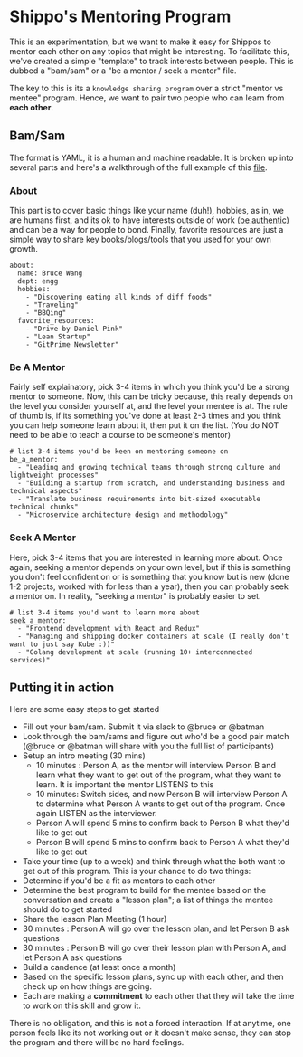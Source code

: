 # Shippo's Mentoring Program

This is an experimentation, but we want to make it easy for Shippos to mentor each other on any topics that might be interesting.  To facilitate this, we've created a simple "template" to track interests between people.  This is dubbed a "bam/sam" or a "be a mentor / seek a mentor" file.

The key to this is its a `knowledge sharing program` over a strict "mentor vs mentee" program.  Hence, we want to pair two people who can learn from __each other__.

## Bam/Sam

The format is YAML, it is a human and machine readable.  It is broken up into several parts and here's a walkthrough of the full example of this [file](batmany13.yml).

### About

This part is to cover basic things like your name (duh!), hobbies, as in, we are humans first, and its ok to have interests outside of work ([be authentic](../behavior/authentic.md)) and can be a way for people to bond.  Finally, favorite resources are just a simple way to share key books/blogs/tools that you used for your own growth.

```
about:
  name: Bruce Wang
  dept: engg
  hobbies:
    - "Discovering eating all kinds of diff foods"
    - "Traveling"
    - "BBQing"
  favorite_resources:
    - "Drive by Daniel Pink"
    - "Lean Startup"
    - "GitPrime Newsletter"
```

### Be A Mentor

Fairly self explainatory, pick 3-4 items in which you think you'd be a strong mentor to someone.  Now, this can be tricky because, this really depends on the level you consider yourself at, and the level your mentee is at.  The rule of thumb is, if its something you've done at least 2-3 times and you think you can help someone learn about it, then put it on the list. (You do NOT need to be able to teach a course to be someone's mentor)

```
# list 3-4 items you'd be keen on mentoring someone on
be_a_mentor:
  - "Leading and growing technical teams through strong culture and lightweight processes"
  - "Building a startup from scratch, and understanding business and technical aspects"
  - "Translate business requirements into bit-sized executable technical chunks"
  - "Microservice architecture design and methodology"
```

### Seek A Mentor

Here, pick 3-4 items that you are interested in learning more about.  Once again, seeking a mentor depends on your own level, but if this is something you don't feel confident on or is something that you know but is new (done 1-2 projects, worked with for less than a year), then you can probably seek a mentor on.  In reality, "seeking a mentor" is probably easier to set.

```
# list 3-4 items you'd want to learn more about
seek_a_mentor:
  - "Frontend development with React and Redux"
  - "Managing and shipping docker containers at scale (I really don't want to just say Kube :))"
  - "Golang development at scale (running 10+ interconnected services)"
```

## Putting it in action

Here are some easy steps to get started

* Fill out your bam/sam.  Submit it via slack to @bruce or @batman
* Look through the bam/sams and figure out who'd be a good pair match (@bruce or @batman will share with you the full list of participants)
* Setup an intro meeting (30 mins)
  * 10 minutes : Person A, as the mentor will interview Person B and learn what they want to get out of the program, what they want to learn.  It is important the mentor LISTENS to this
  * 10 minutes: Switch sides, and now Person B will interview Person A to determine what Person A wants to get out of the program.  Once again LISTEN as the interviewer.
  * Person A will spend 5 mins to confirm back to Person B what they'd like to get out
  * Person B will spend 5 mins to confirm back to Person A what they'd like to get out
* Take your time (up to a week) and think through what the both want to get out of this program.  This is your chance to do two things:
 * Determine if you'd be a fit as mentors to each other
 * Determine the best program to build for the mentee based on the conversation and create a "lesson plan"; a list of things the mentee should do to get started
* Share the lesson Plan Meeting (1 hour)
 * 30 minutes : Person A will go over the lesson plan, and let Person B ask questions
 * 30 minutes : Person B will go over their lesson plan with Person A, and let Person A ask questions
* Build a candence (at least once a month)
 * Based on the specific lesson plans, sync up with each other, and then check up on how things are going.
 * Each are making a __commitment__ to each other that they will take the time to work on this skill and grow it.

There is no obligation, and this is not a forced interaction.  If at anytime, one person feels like its not working out or it doesn't make sense, they can stop the program and there will be no hard feelings.